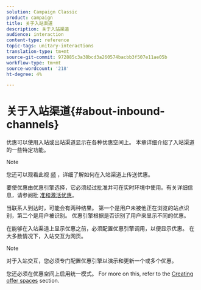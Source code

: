 ```yaml
---
solution: Campaign Classic
product: campaign
title: 关于入站渠道
description: 关于入站渠道
audience: interaction
content-type: reference
topic-tags: unitary-interactions
translation-type: tm+mt
source-git-commit: 972885c3a38bcd3a260574bacbb3f507e11ae05b
workflow-type: tm+mt
source-wordcount: '218'
ht-degree: 4%

---
```



# 关于入站渠道{#about-inbound-channels}

优惠可以使用入站或出站渠道显示在各种优惠空间上。 本章详细介绍了入站渠道的一些特定功能。

>[!NOTE]
>
>您还可以观看此视 [频](https://helpx.adobe.com/campaign/classic/how-to/deliver-an-offer-on-inbound-channel-in-acv6.html) ，详细了解如何在入站渠道上传送优惠。

要使优惠由优惠引擎选择，它必须经过批准并可在实时环境中使用。有关详细信息，请参阅批 [准和激活优惠](../../interaction/using/approving-and-activating-an-offer.md)。

当联系人到达时，可能会有两种结果。 第一个是用户未被他正在浏览的站点识别，第二个是用户被识别。 优惠引擎根据是否识别了用户来显示不同的优惠。

在能够在入站渠道上显示优惠之前，必须配置优惠引擎调用，以便显示优惠。 在大多数情况下，入站交互为网页。

>[!NOTE]
>
>对于入站交互，您必须专门配置优惠引擎以演示和更新一个或多个优惠。
>
>您还必须在优惠空间上启用统一模式。 For more on this, refer to the [Creating offer spaces](../../interaction/using/creating-offer-spaces.md) section.
